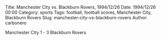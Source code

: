 Title: Manchester City vs. Blackburn Rovers, 1994/12/26
Date: 1994/12/26 00:00
Category: sports
Tags: football, football scores, Manchester City, Blackburn Rovers
Slug: manchester-city-vs-blackburn-rovers
Author: carbonero


Manchester City 1 - 3 Blackburn Rovers
